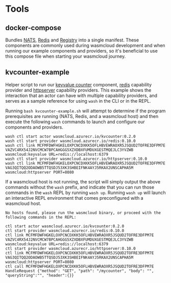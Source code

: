 # Tools

## docker-compose
Bundles [NATS](https://hub.docker.com/_/nats/), [Redis](https://hub.docker.com/_/redis) and [Registry](https://hub.docker.com/_/registry) into a single manifest. These components are commonly used during wasmcloud development and when running our example components and providers, so it's beneficial to use this compose file when starting your wasmcloud journey.

## kvcounter-example
Helper script to run our [keyvalue counter](https://github.com/wasmcloud/examples/tree/master/kvcounter) component, [redis](https://github.com/wasmcloud/capability-providers/tree/main/redis) capability provider and [httpserver](https://github.com/wasmcloud/capability-providers/tree/main/http-server) capability providers. This example shows the interaction that an actor can have with multiple capability providers, and serves as a sample reference for using `wash` in the CLI or in the REPL.

Running `bash kvcounter-example.sh` will attempt to determine if the program prerequisites are running (NATS, Redis, and a wasmcloud host) and then execute the following `wash` commands to launch and configure our components and providers.
```shell
wash ctl start actor wasmcloud.azurecr.io/kvcounter:0.2.0
wash ctl start provider wasmcloud.azurecr.io/redis:0.10.0
wash ctl link MCFMFDWFHGKELOXPCNCDXKK5OFLHBVEWRAOXR5JSQUD2TOFRE3DFPM7E VAZVC4RX54J2NVCMCW7BPCAHGGG5XZXDBXFUMDUXGESTMQEJLC3YVZWB wasmcloud:keyvalue URL=redis://localhost:6379
wash ctl start provider wasmcloud.azurecr.io/httpserver:0.10.0
wash ctl link MCFMFDWFHGKELOXPCNCDXKK5OFLHBVEWRAOXR5JSQUD2TOFRE3DFPM7E VAG3QITQQ2ODAOWB5TTQSDJ53XK3SHBEIFNK4AYJ5RKAX2UNSCAPHA5M wasmcloud:httpserver PORT=8080
```
If a wasmcloud host is not running, the script will simply output the above commands without the `wash` prefix, and indicate that you can run those commands in the `wash` REPL by running `wash up`. Running `wash up` will launch an interactive REPL environment that comes preconfigured with a wasmcloud host.
```
No hosts found, please run the wasmcloud binary, or proceed with the following commands in the REPL:

ctl start actor wasmcloud.azurecr.io/kvcounter:0.2.0
ctl start provider wasmcloud.azurecr.io/redis:0.10.0
ctl link MCFMFDWFHGKELOXPCNCDXKK5OFLHBVEWRAOXR5JSQUD2TOFRE3DFPM7E VAZVC4RX54J2NVCMCW7BPCAHGGG5XZXDBXFUMDUXGESTMQEJLC3YVZWB wasmcloud:keyvalue URL=redis://localhost:6379
ctl start provider wasmcloud.azurecr.io/httpserver:0.10.0
ctl link MCFMFDWFHGKELOXPCNCDXKK5OFLHBVEWRAOXR5JSQUD2TOFRE3DFPM7E VAG3QITQQ2ODAOWB5TTQSDJ53XK3SHBEIFNK4AYJ5RKAX2UNSCAPHA5M wasmcloud:httpserver PORT=8080
ctl call MCFMFDWFHGKELOXPCNCDXKK5OFLHBVEWRAOXR5JSQUD2TOFRE3DFPM7E HandleRequest {"method": "GET", "path": "/mycounter", "body": "", "queryString":"", "header":{}}
```